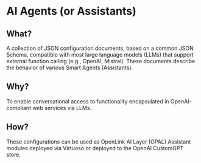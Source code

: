 
# AI Agents (or Assistants)

## What?
A collection of JSON configuration documents, based on a common JSON Schema, compatible with most large language models (LLMs) that support external function calling (e.g., OpenAI, Mistral). These documents describe the behavior of various Smart Agents (Assistants).

## Why?
To enable conversational access to functionality encapsulated in OpenAI-compliant web services via LLMs.

## How?
These configurations can be used as OpenLink AI Layer (OPAL) Assistant modules deployed via Virtuoso or deployed to the OpenAI CustomGPT store.
